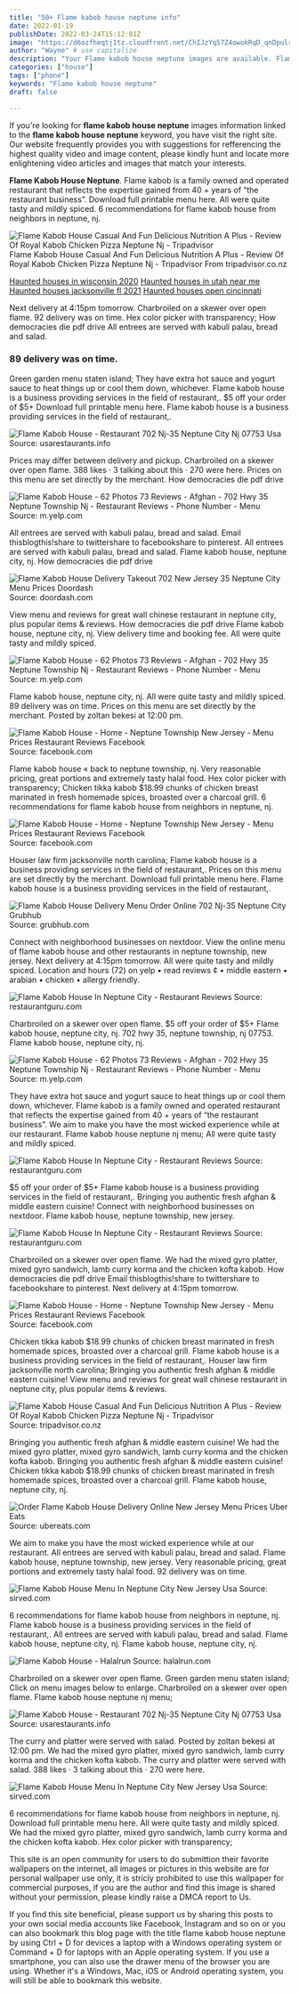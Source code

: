 ```yaml
---
title: "50+ Flame kabob house neptune info"
date: 2022-01-19
publishDate: 2022-03-24T15:12:01Z
image: "https://d6ozfheqtj1tz.cloudfront.net/ChIJzYq57Z4owokRqD_qnDpulr0/5b0fe7d458c46.jpg"
author: "Wayne" # use capitalize
description: "Your Flame kabob house neptune images are available. Flame kabob house neptune are a topic that is being searched for and liked by netizens today. You can Find and Download the Flame kabob house neptune files here. Download all free vectors."
categories: ["house"]
tags: ["phone"]
keywords: "Flame kabob house neptune"
draft: false

---
```


If you're looking for **flame kabob house neptune** images information linked to the **flame kabob house neptune** keyword, you have visit the right  site.  Our website frequently  provides you with  suggestions  for refferencing  the highest  quality video and image  content, please kindly hunt and locate more enlightening video articles and images  that match your interests.

**Flame Kabob House Neptune**. Flame kabob is a family owned and operated restaurant that reflects the expertise gained from 40 + years of “the restaurant business”. Download full printable menu here. All were quite tasty and mildly spiced. 6 recommendations for flame kabob house from neighbors in neptune, nj.

![Flame Kabob House Casual And Fun Delicious Nutrition A Plus - Review Of Royal Kabob Chicken Pizza Neptune Nj - Tripadvisor](https://media-cdn.tripadvisor.com/media/photo-s/07/53/6c/11/royal-kabob-chicken-pizza.jpg "Flame Kabob House Casual And Fun Delicious Nutrition A Plus - Review Of Royal Kabob Chicken Pizza Neptune Nj - Tripadvisor")
Flame Kabob House Casual And Fun Delicious Nutrition A Plus - Review Of Royal Kabob Chicken Pizza Neptune Nj - Tripadvisor From tripadvisor.co.nz

[Haunted houses in wisconsin 2020](/haunted-houses-in-wisconsin-2020/)
[Haunted houses in utah near me](/haunted-houses-in-utah-near-me/)
[Haunted houses jacksonville fl 2021](/haunted-houses-jacksonville-fl-2021/)
[Haunted houses open cincinnati](/haunted-houses-open-cincinnati/)

Next delivery at 4:15pm tomorrow. Charbroiled on a skewer over open flame. 92 delivery was on time. Hex color picker with transparency; How democracies die pdf drive All entrees are served with kabuli palau, bread and salad.

### 89 delivery was on time.

Green garden menu staten island; They have extra hot sauce and yogurt sauce to heat things up or cool them down, whichever. Flame kabob house is a business providing services in the field of restaurant,. $5 off your order of $5+ Download full printable menu here. Flame kabob house is a business providing services in the field of restaurant,.


![Flame Kabob House - Restaurant 702 Nj-35 Neptune City Nj 07753 Usa](https://cdn.usarestaurants.info/assets/uploads/dde4ee874559f2cd32556b0400ae9b35_-united-states-new-jersey-monmouth-county-neptune-township-neptune-city-858250-flame-kabob-househtm.jpg "Flame Kabob House - Restaurant 702 Nj-35 Neptune City Nj 07753 Usa")
Source: usarestaurants.info

Prices may differ between delivery and pickup. Charbroiled on a skewer over open flame. 388 likes · 3 talking about this · 270 were here. Prices on this menu are set directly by the merchant. How democracies die pdf drive

![Flame Kabob House - 62 Photos 73 Reviews - Afghan - 702 Hwy 35 Neptune Township Nj - Restaurant Reviews - Phone Number - Menu](https://s3-media0.fl.yelpcdn.com/bphoto/r16Y7JNiH29lFUQUGWUgow/348s.jpg "Flame Kabob House - 62 Photos 73 Reviews - Afghan - 702 Hwy 35 Neptune Township Nj - Restaurant Reviews - Phone Number - Menu")
Source: m.yelp.com

All entrees are served with kabuli palau, bread and salad. Email thisblogthis!share to twittershare to facebookshare to pinterest. All entrees are served with kabuli palau, bread and salad. Flame kabob house, neptune city, nj. How democracies die pdf drive

![Flame Kabob House Delivery Takeout 702 New Jersey 35 Neptune City Menu Prices Doordash](https://img.cdn4dd.com/cdn-cgi/image/fit=cover,width=600,height=400,format=jpeg,quality=50/https://doordash-static.s3.amazonaws.com/media/store/header/1aa72c8c-55e1-49cd-acbe-f4e02bd24046.965 "Flame Kabob House Delivery Takeout 702 New Jersey 35 Neptune City Menu Prices Doordash")
Source: doordash.com

View menu and reviews for great wall chinese restaurant in neptune city, plus popular items &amp; reviews. How democracies die pdf drive Flame kabob house, neptune city, nj. View delivery time and booking fee. All were quite tasty and mildly spiced.

![Flame Kabob House - 62 Photos 73 Reviews - Afghan - 702 Hwy 35 Neptune Township Nj - Restaurant Reviews - Phone Number - Menu](https://s3-media0.fl.yelpcdn.com/bphoto/rMFP5nOEhnvha_5DBRwMsw/348s.jpg "Flame Kabob House - 62 Photos 73 Reviews - Afghan - 702 Hwy 35 Neptune Township Nj - Restaurant Reviews - Phone Number - Menu")
Source: m.yelp.com

Flame kabob house, neptune city, nj. All were quite tasty and mildly spiced. 89 delivery was on time. Prices on this menu are set directly by the merchant. Posted by zoltan bekesi at 12:00 pm.

![Flame Kabob House - Home - Neptune Township New Jersey - Menu Prices Restaurant Reviews Facebook](https://lookaside.fbsbx.com/lookaside/crawler/media/?media_id=1014683481973893 "Flame Kabob House - Home - Neptune Township New Jersey - Menu Prices Restaurant Reviews Facebook")
Source: facebook.com

Flame kabob house « back to neptune township, nj. Very reasonable pricing, great portions and extremely tasty halal food. Hex color picker with transparency; Chicken tikka kabob $18.99 chunks of chicken breast marinated in fresh homemade spices, broasted over a charcoal grill. 6 recommendations for flame kabob house from neighbors in neptune, nj.

![Flame Kabob House - Home - Neptune Township New Jersey - Menu Prices Restaurant Reviews Facebook](https://lookaside.fbsbx.com/lookaside/crawler/media/?media_id=895020640606845 "Flame Kabob House - Home - Neptune Township New Jersey - Menu Prices Restaurant Reviews Facebook")
Source: facebook.com

Houser law firm jacksonville north carolina; Flame kabob house is a business providing services in the field of restaurant,. Prices on this menu are set directly by the merchant. Download full printable menu here. Flame kabob house is a business providing services in the field of restaurant,.

![Flame Kabob House Delivery Menu Order Online 702 Nj-35 Neptune City Grubhub](https://media-cdn.grubhub.com/image/upload/f_auto,fl_lossy,q_80,c_fill,w_200,h_150/kfdmx7n1bmbayq5xfgy7 "Flame Kabob House Delivery Menu Order Online 702 Nj-35 Neptune City Grubhub")
Source: grubhub.com

Connect with neighborhood businesses on nextdoor. View the online menu of flame kabob house and other restaurants in neptune township, new jersey. Next delivery at 4:15pm tomorrow. All were quite tasty and mildly spiced. Location and hours (72) on yelp • read reviews ¢ • middle eastern • arabian • chicken • allergy friendly.

![Flame Kabob House In Neptune City - Restaurant Reviews](https://img.restaurantguru.com/c3aa-Restaurant-Flame-Kabob-House-seafood.jpg "Flame Kabob House In Neptune City - Restaurant Reviews")
Source: restaurantguru.com

Charbroiled on a skewer over open flame. $5 off your order of $5+ Flame kabob house, neptune city, nj. 702 hwy 35, neptune township, nj 07753. Flame kabob house, neptune city, nj.

![Flame Kabob House - 62 Photos 73 Reviews - Afghan - 702 Hwy 35 Neptune Township Nj - Restaurant Reviews - Phone Number - Menu](https://s3-media0.fl.yelpcdn.com/bphoto/cl7sEpDb1X5YlwVI-rgyaQ/348s.jpg "Flame Kabob House - 62 Photos 73 Reviews - Afghan - 702 Hwy 35 Neptune Township Nj - Restaurant Reviews - Phone Number - Menu")
Source: m.yelp.com

They have extra hot sauce and yogurt sauce to heat things up or cool them down, whichever. Flame kabob is a family owned and operated restaurant that reflects the expertise gained from 40 + years of “the restaurant business”. We aim to make you have the most wicked experience while at our restaurant. Flame kabob house neptune nj menu; All were quite tasty and mildly spiced.

![Flame Kabob House In Neptune City - Restaurant Reviews](https://img.restaurantguru.com/c2bb-Restaurant-Flame-Kabob-House-photo.jpg "Flame Kabob House In Neptune City - Restaurant Reviews")
Source: restaurantguru.com

$5 off your order of $5+ Flame kabob house is a business providing services in the field of restaurant,. Bringing you authentic fresh afghan &amp; middle eastern cuisine! Connect with neighborhood businesses on nextdoor. Flame kabob house, neptune township, new jersey.

![Flame Kabob House In Neptune City - Restaurant Reviews](https://img.restaurantguru.com/c9d2-Restaurant-Flame-Kabob-House-food.jpg "Flame Kabob House In Neptune City - Restaurant Reviews")
Source: restaurantguru.com

Charbroiled on a skewer over open flame. We had the mixed gyro platter, mixed gyro sandwich, lamb curry korma and the chicken kofta kabob. How democracies die pdf drive Email thisblogthis!share to twittershare to facebookshare to pinterest. Next delivery at 4:15pm tomorrow.

![Flame Kabob House - Home - Neptune Township New Jersey - Menu Prices Restaurant Reviews Facebook](https://lookaside.fbsbx.com/lookaside/crawler/media/?media_id=1010531932389048 "Flame Kabob House - Home - Neptune Township New Jersey - Menu Prices Restaurant Reviews Facebook")
Source: facebook.com

Chicken tikka kabob $18.99 chunks of chicken breast marinated in fresh homemade spices, broasted over a charcoal grill. Flame kabob house is a business providing services in the field of restaurant,. Houser law firm jacksonville north carolina; Bringing you authentic fresh afghan &amp; middle eastern cuisine! View menu and reviews for great wall chinese restaurant in neptune city, plus popular items &amp; reviews.

![Flame Kabob House Casual And Fun Delicious Nutrition A Plus - Review Of Royal Kabob Chicken Pizza Neptune Nj - Tripadvisor](https://media-cdn.tripadvisor.com/media/photo-s/07/53/6c/11/royal-kabob-chicken-pizza.jpg "Flame Kabob House Casual And Fun Delicious Nutrition A Plus - Review Of Royal Kabob Chicken Pizza Neptune Nj - Tripadvisor")
Source: tripadvisor.co.nz

Bringing you authentic fresh afghan &amp; middle eastern cuisine! We had the mixed gyro platter, mixed gyro sandwich, lamb curry korma and the chicken kofta kabob. Bringing you authentic fresh afghan &amp; middle eastern cuisine! Chicken tikka kabob $18.99 chunks of chicken breast marinated in fresh homemade spices, broasted over a charcoal grill. Flame kabob house, neptune city, nj.

![Order Flame Kabob House Delivery Online New Jersey Menu Prices Uber Eats](https://d1ralsognjng37.cloudfront.net/819a4348-eb2d-480a-8646-1ab26012821e.jpeg "Order Flame Kabob House Delivery Online New Jersey Menu Prices Uber Eats")
Source: ubereats.com

We aim to make you have the most wicked experience while at our restaurant. All entrees are served with kabuli palau, bread and salad. Flame kabob house, neptune township, new jersey. Very reasonable pricing, great portions and extremely tasty halal food. 92 delivery was on time.

![Flame Kabob House Menu In Neptune City New Jersey Usa](https://d6ozfheqtj1tz.cloudfront.net/ChIJzYq57Z4owokRqD_qnDpulr0/5b0fe7d383466.jpg "Flame Kabob House Menu In Neptune City New Jersey Usa")
Source: sirved.com

6 recommendations for flame kabob house from neighbors in neptune, nj. Flame kabob house is a business providing services in the field of restaurant,. All entrees are served with kabuli palau, bread and salad. Flame kabob house, neptune city, nj. Flame kabob house, neptune city, nj.

![Flame Kabob House - Halalrun](https://halalrun.com/wp-content/uploads/2021/06/Flame-Kabob-House-Neptune-City-NJ-07753-United-States-food2.jpg "Flame Kabob House - Halalrun")
Source: halalrun.com

Charbroiled on a skewer over open flame. Green garden menu staten island; Click on menu images below to enlarge. Charbroiled on a skewer over open flame. Flame kabob house neptune nj menu;

![Flame Kabob House - Restaurant 702 Nj-35 Neptune City Nj 07753 Usa](https://cdn.usarestaurants.info/assets/tumbnails/96dd9eda6c08e65662d15032cd76fcfd_-united-states-new-jersey-monmouth-county-neptune-township-neptune-city-858250-flame-kabob-househtm.jpg "Flame Kabob House - Restaurant 702 Nj-35 Neptune City Nj 07753 Usa")
Source: usarestaurants.info

The curry and platter were served with salad. Posted by zoltan bekesi at 12:00 pm. We had the mixed gyro platter, mixed gyro sandwich, lamb curry korma and the chicken kofta kabob. The curry and platter were served with salad. 388 likes · 3 talking about this · 270 were here.

![Flame Kabob House Menu In Neptune City New Jersey Usa](https://d6ozfheqtj1tz.cloudfront.net/ChIJzYq57Z4owokRqD_qnDpulr0/5b0fe7d458c46.jpg "Flame Kabob House Menu In Neptune City New Jersey Usa")
Source: sirved.com

6 recommendations for flame kabob house from neighbors in neptune, nj. Download full printable menu here. All were quite tasty and mildly spiced. We had the mixed gyro platter, mixed gyro sandwich, lamb curry korma and the chicken kofta kabob. Hex color picker with transparency;

This site is an open community for users to do submittion their favorite wallpapers on the internet, all images or pictures in this website are for personal wallpaper use only, it is stricly prohibited to use this wallpaper for commercial purposes, if you are the author and find this image is shared without your permission, please kindly raise a DMCA report to Us.

If you find this site beneficial, please support us by sharing this posts to your own social media accounts like Facebook, Instagram and so on or you can also bookmark this blog page with the title flame kabob house neptune by using Ctrl + D for devices a laptop with a Windows operating system or Command + D for laptops with an Apple operating system. If you use a smartphone, you can also use the drawer menu of the browser you are using. Whether it's a Windows, Mac, iOS or Android operating system, you will still be able to bookmark this website.
